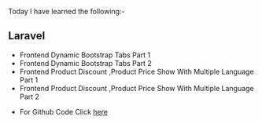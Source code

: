 Today I have learned the following:-

## Laravel
- Frontend Dynamic Bootstrap Tabs Part 1
- Frontend Dynamic Bootstrap Tabs Part 2
- Frontend Product Discount ,Product Price Show With Multiple Language Part 1
- Frontend Product Discount ,Product Price Show With Multiple Language Part 2

* For Github Code Click [here]()